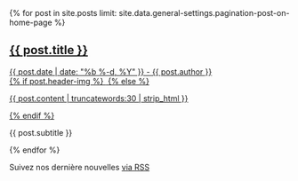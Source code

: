 <div class="row">
{% for post in site.posts limit: site.data.general-settings.pagination-post-on-home-page %}
    <div class="col-md-4 col-sm-6 portfolio-item">
        <a href="{{ post.url }}">
            <h2>{{ post.title }}</h2>
            <span class="post-meta">{{ post.date | date: "%b %-d, %Y" }} - {{ post.author }}</span>
            <div class="portfolio-hover">
                <div class="portfolio-hover-content">
                    <i class="fa fa-plus fa-3x"></i>
                </div>
            </div>
            {% if post.header-img %}
            <img src="{{ post.header-img | prepend: site.baseurl }}" class="img-responsive img-centered" alt="">
            {% else %}
                <p>{{ post.content | truncatewords:30 | strip_html }}</p>
            {% endif %}
        </a>
        <div class="portfolio-caption">
            <p class="text-muted">{{ post.subtitle }}</p>
        </div>
    </div>
{% endfor %}
</div>

<p class="rss-subscribe">Suivez nos dernière nouvelles <a href="{{ "/feed.xml" | prepend: site.baseurl }}">via RSS</a></p>
